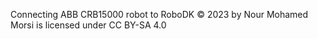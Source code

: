 Connecting ABB CRB15000 robot to RoboDK © 2023 by Nour Mohamed Morsi is licensed under CC BY-SA 4.0 
